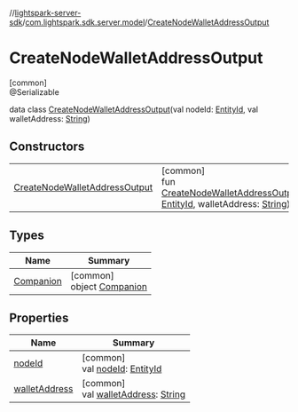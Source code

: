 //[lightspark-server-sdk](../../../index.md)/[com.lightspark.sdk.server.model](../index.md)/[CreateNodeWalletAddressOutput](index.md)

# CreateNodeWalletAddressOutput

[common]\
@Serializable

data class [CreateNodeWalletAddressOutput](index.md)(val nodeId: [EntityId](../-entity-id/index.md), val walletAddress: [String](https://kotlinlang.org/api/latest/jvm/stdlib/kotlin/-string/index.html))

## Constructors

| | |
|---|---|
| [CreateNodeWalletAddressOutput](-create-node-wallet-address-output.md) | [common]<br>fun [CreateNodeWalletAddressOutput](-create-node-wallet-address-output.md)(nodeId: [EntityId](../-entity-id/index.md), walletAddress: [String](https://kotlinlang.org/api/latest/jvm/stdlib/kotlin/-string/index.html)) |

## Types

| Name | Summary |
|---|---|
| [Companion](-companion/index.md) | [common]<br>object [Companion](-companion/index.md) |

## Properties

| Name | Summary |
|---|---|
| [nodeId](node-id.md) | [common]<br>val [nodeId](node-id.md): [EntityId](../-entity-id/index.md) |
| [walletAddress](wallet-address.md) | [common]<br>val [walletAddress](wallet-address.md): [String](https://kotlinlang.org/api/latest/jvm/stdlib/kotlin/-string/index.html) |

